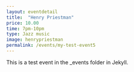 ```yaml
---
layout: eventdetail
title:  "Henry Priestman"
price: 10.00
time: 7pm-10pm
type: Jazz music
image: henrypriestman
permalink: /events/my-test-event5
---
```

This is a test event in the _events folder in Jekyll.
